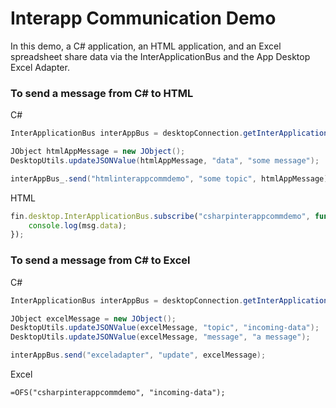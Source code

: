 
# Interapp Communication Demo

In this demo, a C# application, an HTML application, and an Excel spreadsheet share data via the InterApplicationBus and
the App Desktop Excel Adapter. 

### To send a message from C# to HTML

C#
```java
InterApplicationBus interAppBus = desktopConnection.getInterApplicationBus();

JObject htmlAppMessage = new JObject();
DesktopUtils.updateJSONValue(htmlAppMessage, "data", "some message");

interAppBus_.send("htmlinterappcommdemo", "some topic", htmlAppMessage);
```

HTML

```javascript
fin.desktop.InterApplicationBus.subscribe("csharpinterappcommdemo", function (msg) {
	console.log(msg.data);
});
```

### To send a message from C# to Excel

C#
```java
InterApplicationBus interAppBus = desktopConnection.getInterApplicationBus();

JObject excelMessage = new JObject();
DesktopUtils.updateJSONValue(excelMessage, "topic", "incoming-data");
DesktopUtils.updateJSONValue(excelMessage, "message", "a message");

interAppBus.send("exceladapter", "update", excelMessage);
```

Excel
```
=OFS("csharpinterappcommdemo", "incoming-data");
```
